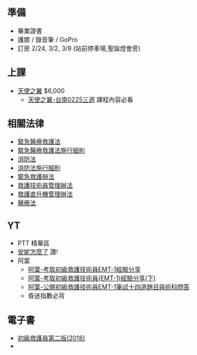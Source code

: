 ## 準備
- 畢業證書
- 護膝 / 錄音筆 / GoPro
- 訂房 2/24, 3/2, 3/9  (站前停車場,聖誕燈會旁)

## 上課
- [天使之翼] $6,000
  - [天使之翼-台南0225三週] 課程內容必看
 
## 相關法律
- [緊急醫療救護法]
- [緊急醫療救護法施行細則]
- [消防法]
- [消防法施行細則]
- [緊急救護辦法]
- [救護技術員管理辦法]
- [救護直升機管理辦法]
- [醫療法]

## YT
- PTT 精華區
- [安妮怎麼了] 讚!
- 阿葉
  - [阿葉-考取初級救護技術員EMT-1經驗分享]
  - [阿葉-考取初級救護技術員(EMT-1)經驗分享(下)]
  - [阿葉-公開初級救護技術員EMT-1筆試十四道題目與術科問答]
  - 昏迷指數必背

## 電子書
- [初級救護員第二版(2018)]
- 

[天使之翼]:http://angel-wings.tw/001_course/
[天使之翼-台南0225三週]: http://angel-wings.tw/001_course/detail.php?nid=581

[緊急醫療救護法]: https://law.moj.gov.tw/LawClass/LawAll.aspx?pcode=L0020045
[緊急醫療救護法施行細則]: https://law.moj.gov.tw/LawClass/LawAll.aspx?pcode=L0020047
[消防法]: https://law.moj.gov.tw/LawClass/LawAll.aspx?pcode=D0120001
[消防法施行細則]: https://law.moj.gov.tw/LawClass/LawAll.aspx?pcode=D0120002
[緊急救護辦法]: https://law.moj.gov.tw/LawClass/LawAll.aspx?pcode=D0120004
[救護技術員管理辦法]: https://law.moj.gov.tw/LawClass/LawAll.aspx?PCODE=L0020141
[救護直升機管理辦法]: https://law.moj.gov.tw/LawClass/LawAll.aspx?PCODE=L0020074
[醫療法]: https://law.moj.gov.tw/LawClass/LawAll.aspx?PCode=L0020021

[安妮怎麼了]: https://www.youtube.com/@anneeducation

[阿葉-考取初級救護技術員EMT-1經驗分享]:https://www.youtube.com/watch?v=vneY1FkF9fE
[阿葉-考取初級救護技術員(EMT-1)經驗分享(下)]:https://www.dcard.tw/f/med/p/236759551
[阿葉-公開初級救護技術員EMT-1筆試十四道題目與術科問答]:https://www.youtube.com/watch?v=4w-_oO7zEyE&t=74s

[初級救護員第二版(2018)]:https://ebook.nfa.gov.tw/1080503/#p=16

